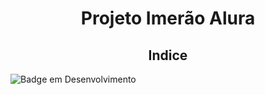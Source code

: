 <h1 align="center"> Projeto Imerão Alura </h1>

<h2 align="center"> Indice </h2>

![Badge em Desenvolvimento](http://img.shields.io/static/v1?label=STATUS&message=EM%20DESENVOLVIMENTO&color=GREEN&style=for-the-badge)

